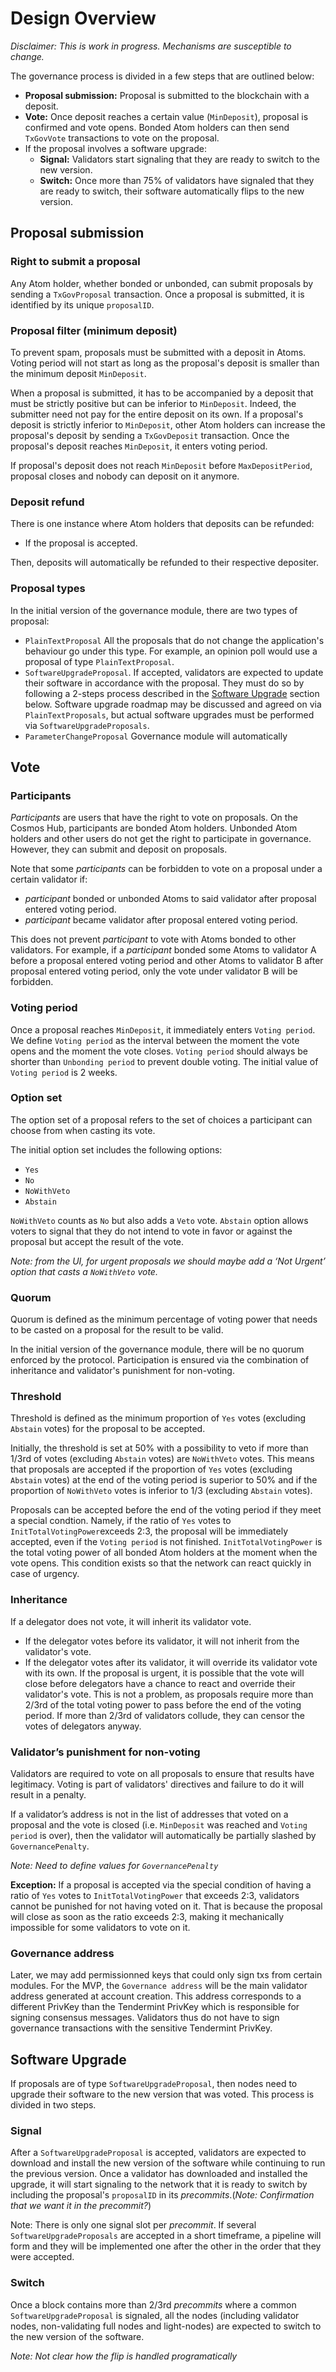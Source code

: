 # Design Overview

*Disclaimer: This is work in progress. Mechanisms are susceptible to change.*

The governance process is divided in a few steps that are outlined below:

* **Proposal submission:** Proposal is submitted to the blockchain with a 
  deposit.
* **Vote:** Once deposit reaches a certain value (`MinDeposit`), proposal is 
  confirmed and vote opens. Bonded Atom holders can then send `TxGovVote` 
  transactions to vote on the proposal.
* If the proposal involves a software upgrade:
  * **Signal:** Validators start signaling that they are ready to switch to the
    new version.
  * **Switch:** Once more than 75% of validators have signaled that they are 
    ready to switch, their software automatically flips to the new version.

## Proposal submission

### Right to submit a proposal

Any Atom holder, whether bonded or unbonded, can submit proposals by sending a 
`TxGovProposal` transaction. Once a proposal is submitted, it is identified by 
its unique `proposalID`.

### Proposal filter (minimum deposit)

To prevent spam, proposals must be submitted with a deposit in Atoms. Voting 
period will not start as long as the proposal's deposit is smaller than the 
minimum deposit `MinDeposit`.

When a proposal is submitted, it has to be accompanied by a deposit that must 
be strictly positive but can be inferior to `MinDeposit`. Indeed, the submitter
need not pay for the entire deposit on its own. If a proposal's deposit is 
strictly inferior to `MinDeposit`, other Atom holders can increase the 
proposal's deposit by sending a `TxGovDeposit` transaction. Once the proposal's deposit reaches `MinDeposit`, it enters voting period. 

If proposal's deposit does not reach `MinDeposit` before `MaxDepositPeriod`, proposal closes and nobody can deposit on it anymore.

### Deposit refund

There is one instance where Atom holders that deposits can be refunded:
* If the proposal is accepted.

Then, deposits will automatically be refunded to their respective depositer.

### Proposal types

In the initial version of the governance module, there are two types of 
proposal:
* `PlainTextProposal` All the proposals that do not change the application's
  behaviour go under this type. For example, an opinion poll would use a 
  proposal of type `PlainTextProposal`.
* `SoftwareUpgradeProposal`. If accepted, validators are expected to update 
  their software in accordance with the proposal. They must do so by following 
  a 2-steps process described in the [Software Upgrade](#software-upgrade) 
  section below. Software upgrade roadmap may be discussed and agreed on via 
  `PlainTextProposals`, but actual software upgrades must be performed via 
  `SoftwareUpgradeProposals`.
* `ParameterChangeProposal` Governance module will automatically 


## Vote

### Participants

*Participants* are users that have the right to vote on proposals. On the 
Cosmos Hub, participants are bonded Atom holders. Unbonded Atom holders and 
other users do not get the right to participate in governance. However, they 
can submit and deposit on proposals.

Note that some *participants* can be forbidden to vote on a proposal under a 
certain validator if:
* *participant* bonded or unbonded Atoms to said validator after proposal 
  entered voting period.
* *participant* became validator after proposal entered voting period.

This does not prevent *participant* to vote with Atoms bonded to other 
validators. For example, if a *participant* bonded some Atoms to validator A 
before a proposal entered voting period and other Atoms to validator B after 
proposal entered voting period, only the vote under validator B will be 
forbidden.

### Voting period

Once a proposal reaches `MinDeposit`, it immediately enters `Voting period`. We
define `Voting period` as the interval between the moment the vote opens and
the moment the vote closes. `Voting period` should always be shorter than 
`Unbonding period` to prevent double voting. The initial value of 
`Voting period` is 2 weeks.

### Option set

The option set of a proposal refers to the set of choices a participant can 
choose from when casting its vote.

The initial option set includes the following options: 
- `Yes`
- `No`
- `NoWithVeto` 
- `Abstain` 

`NoWithVeto` counts as `No` but also adds a `Veto` vote. `Abstain` option 
allows voters to signal that they do not intend to vote in favor or against the
proposal but accept the result of the vote. 

*Note: from the UI, for urgent proposals we should maybe add a ‘Not Urgent’ 
option that casts a `NoWithVeto` vote.*

### Quorum 

Quorum is defined as the minimum percentage of voting power that needs to be 
casted on a proposal for the result to be valid. 

In the initial version of the governance module, there will be no quorum 
enforced by the protocol. Participation is ensured via the combination of 
inheritance and validator's punishment for non-voting.

### Threshold

Threshold is defined as the minimum proportion of `Yes` votes (excluding 
`Abstain` votes) for the proposal to be accepted.

Initially, the threshold is set at 50% with a possibility to veto if more than
1/3rd of votes (excluding `Abstain` votes) are `NoWithVeto` votes. This means 
that proposals are accepted if the proportion of `Yes` votes (excluding 
`Abstain` votes) at the end of the voting period is superior to 50% and if the 
proportion of `NoWithVeto` votes is inferior to 1/3 (excluding `Abstain` 
votes).

Proposals can be accepted before the end of the voting period if they meet a special condtion. Namely, if the ratio of `Yes` votes to `InitTotalVotingPower`exceeds 2:3, the proposal will be immediately accepted, even if the `Voting period` is not finished. `InitTotalVotingPower` is the total voting power of all bonded Atom holders at the moment when the vote opens. 
This condition exists so that the network can react quickly in case of urgency.

### Inheritance

If a delegator does not vote, it will inherit its validator vote.

* If the delegator votes before its validator, it will not inherit from the 
  validator's vote.
* If the delegator votes after its validator, it will override its validator 
  vote with its own. If the proposal is urgent, it is possible 
  that the vote will close before delegators have a chance to react and 
  override their validator's vote. This is not a problem, as proposals require more than 2/3rd of the total voting power to pass before the end of the voting period. If more than 2/3rd of validators collude, they can censor the votes of delegators anyway.

### Validator’s punishment for non-voting

Validators are required to vote on all proposals to ensure that results have 
legitimacy. Voting is part of validators' directives and failure to do it will 
result in a penalty. 

If a validator’s address is not in the list of addresses that voted on a 
proposal and the vote is closed (i.e. `MinDeposit` was reached and `Voting 
period` is over), then the validator will automatically be partially slashed by
`GovernancePenalty`.

*Note: Need to define values for `GovernancePenalty`*

**Exception:** If a proposal is accepted via the special condition of having a ratio of `Yes` votes to `InitTotalVotingPower` that exceeds 2:3, validators cannot be punished for not having voted on it. 
That is because the proposal will close as soon as the ratio exceeds 2:3, 
making it mechanically impossible for some validators to vote on it.

### Governance address

Later, we may add permissionned keys that could only sign txs from certain modules. For the MVP, the `Governance address` will be the main validator address generated at account creation. This address corresponds to a different PrivKey than the Tendermint PrivKey which is responsible for signing consensus messages. Validators thus do not have to sign governance transactions with the sensitive Tendermint PrivKey.

## Software Upgrade

If proposals are of type `SoftwareUpgradeProposal`, then nodes need to upgrade 
their software to the new version that was voted. This process is divided in 
two steps.

### Signal

After a `SoftwareUpgradeProposal` is accepted, validators are expected to 
download and install the new version of the software while continuing to run 
the previous version. Once a validator has downloaded and installed the 
upgrade, it will start signaling to the network that it is ready to switch by 
including the proposal's `proposalID` in its *precommits*.(*Note: Confirmation 
that we want it in the precommit?*)

Note: There is only one signal slot per *precommit*. If several 
`SoftwareUpgradeProposals` are accepted in a short timeframe, a pipeline will 
form and they will be implemented one after the other in the order that they 
were accepted.

### Switch

Once a block contains more than 2/3rd *precommits* where a common 
`SoftwareUpgradeProposal` is signaled, all the nodes (including validator 
nodes, non-validating full nodes and light-nodes) are expected to switch to the
new version of the software. 

*Note: Not clear how the flip is handled programatically*
